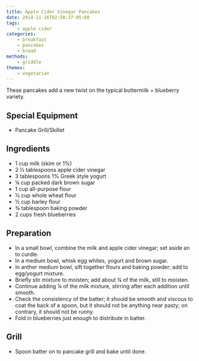 ```yaml
---
title: Apple Cider Vinegar Pancakes
date: 2014-11-26T02:50:37-05:00
tags:
    - apple cider
categories: 
    - breakfast
    - pancakes
    - bread
methods:
    - griddle
themes:
    - vegetarian
---
```


These pancakes add a new twist on the typical buttermilk + blueberry variety.

## Special Equipment

-   Pancake Grill/Skillet

## Ingredients

-   1 cup milk (skim or 1%)
-   2 ½ tablespoons apple cider vinegar
-   3 tablespoons 1% Greek style yogurt
-   ¼ cup packed dark brown sugar
-   1 cup all-purpose flour
-   ½ cup whole wheat flour
-   ½ cup barley flour
-   ¾ tablespoon baking powder
-   2 cups fresh blueberries

## Preparation

-   In a small bowl, combine the milk and apple cider vinegar; set aside
    an to curdle.
-   In a medium bowl, whisk egg whites, yogurt and brown sugar.
-   In anther medium bowl, sift together flours and baking powder; add
    to egg/yogurt mixture.
-   Briefly stir mixture to moisten; add about ¼ of the milk, still to
    moisten.
-   Continue adding ¼ of the milk mixture, stirring after each addition
    until smooth.
-   Check the consistency of the batter; it should be smooth and viscous
    to coat the back of a spoon, but it should not be anything near
    pasty; on contrary, it should not be runny.
-   Fold in blueberries just enough to distribute in batter.

## Grill

-   Spoon batter on to pancake grill and bake until done.
